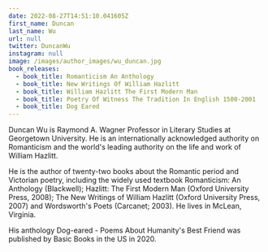 ```yaml
---
date: 2022-08-27T14:51:10.041605Z
first_name: Duncan
last_name: Wu
url: null
twitter: DuncanWu
instagram: null
image: /images/author_images/wu_duncan.jpg
book_releases:
  - book_title: Romanticism An Anthology
  - book_title: New Writings Of William Hazlitt
  - book_title: William Hazlitt The First Modern Man
  - book_title: Poetry Of Witness The Tradition In English 1500-2001
  - book_title: Dog Eared
---
```

Duncan Wu is Raymond A. Wagner Professor in Literary Studies at Georgetown University. He is an internationally acknowledged authority on Romanticism and the world's leading authority on the life and work of William Hazlitt.

He is the author of twenty-two books about the Romantic period and Victorian poetry, including the widely used textbook Romanticism: An Anthology (Blackwell); Hazlitt: The First Modern Man (Oxford University Press, 2008); The New Writings of William Hazlitt (Oxford University Press, 2007) and Wordsworth's Poets (Carcanet; 2003). He lives in McLean, Virginia.

His anthology Dog-eared - Poems About Humanity's Best Friend was published by Basic Books in the US in 2020.